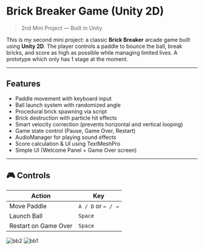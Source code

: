 # Brick Breaker Game (Unity 2D)
> 2nd Mini Project — Built in Unity

This is my second mini project: a classic **Brick Breaker** arcade game built using **Unity 2D**. The player controls a paddle to bounce the ball, break bricks, and score as high as possible while managing limited lives. 
A prototype which only has 1 stage at the moment.

---

## Features

- Paddle movement with keyboard input
- Ball launch system with randomized angle
- Procedural brick spawning via script
- Brick destruction with particle hit effects
- Smart velocity correction (prevents horizontal and vertical looping)
- Game state control (Pause, Game Over, Restart)
- AudioManager for playing sound effects
- Score calculation & UI using TextMeshPro
- Simple UI (Welcome Panel + Game Over screen)

---

## 🎮 Controls

| Action           | Key               |
|------------------|-------------------|
| Move Paddle      | `A / D` or `← / →` |
| Launch Ball      | `Space`           |
| Restart on Game Over | `Space`       |

![bb2](https://github.com/user-attachments/assets/e39035c6-1c4f-443f-801e-12bdffab1139)
![bb1](https://github.com/user-attachments/assets/11f49a45-2995-4447-b01e-9e99f02dda0b)
